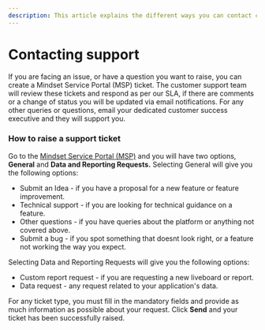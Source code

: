 ```yaml
---
description: This article explains the different ways you can contact customer support.
---
```


# Contacting support

If you are facing an issue, or have a question you want to raise, you can create a Mindset Service Portal (MSP) ticket. The customer support team will review these tickets and respond as per our SLA, if there are comments or a change of status you will be updated via email notifications. For any other queries or questions, email your dedicated customer success executive and they will support you.

### How to raise a support ticket

Go to the [Mindset Service Portal (MSP)](https://mindset-ai.atlassian.net/servicedesk/customer/portal/1) and you will have two options, **General** and **Data and Reporting Requests.** Selecting General will give you the following options:

* Submit an Idea - if you have a proposal for a new feature or feature improvement.
* Technical support - if you are looking for technical guidance on a feature.
* Other questions - if you have queries about the platform or anything not covered above.
* Submit a bug - if you spot something that doesnt look right, or a feature not working the way you expect.

Selecting Data and Reporting Requests will give you the following options:

* Custom report request - if you are requesting a new liveboard or report.
* Data request - any request related to your application's data.

For any ticket type, you must fill in the mandatory fields and provide as much information as possible about your request. Click **Send** and your ticket has been successfully raised.

